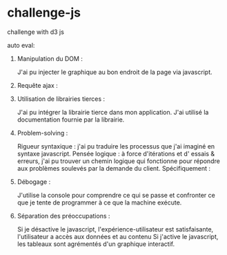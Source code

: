 # challenge-js
challenge with d3 js

auto eval:

1. Manipulation du DOM :

    
    J'ai pu injecter le graphique au bon endroit de la page via javascript.
    

2. Requête ajax :

   

3. Utilisation de librairies tierces :

    J'ai pu intégrer la librairie tierce dans mon application.
    J'ai utilisé la documentation fournie par la librairie.
   
    

4. Problem-solving :

    Rigueur syntaxique : j'ai pu traduire les processus que j'ai imaginé en syntaxe javascript.
    Pensée logique : à force d'itérations et d' essais & erreurs, j'ai pu trouver un chemin logique qui fonctionne pour répondre aux problèmes soulevés par la demande du client. Spécifiquement :


5. Débogage :

    J'utilise la console pour comprendre ce qui se passe et confronter ce que je tente de programmer à ce que la machine exécute.

6. Séparation des préoccupations :

    Si je désactive le javascript, l'expérience-utilisateur est satisfaisante, l'utilisateur a accès aux données et au contenu
    Si j'active le javascript, les tableaux sont agrémentés d'un graphique interactif.

